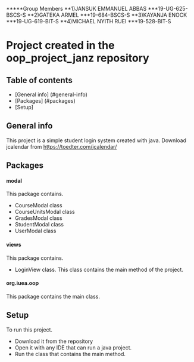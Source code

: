 *****Group Members
**1)JANSUK EMMANUEL ABBAS 		***19-UG-625-BSCS-S
**2)GATEKA ARMEL 				***19-684-BSCS-S
**3)KAYANJA ENOCK 				***19-UG-619-BIT-S
**4)MICHAEL NYITH RUEI				***19-528-BIT-S 

# Project created in the oop_project_janz repository

## Table of contents
* [General info] (#general-info)
* [Packages] (#packages)
* [Setup]

## General info
This project is a simple student login system created with java.
Download jcalendar from https://toedter.com/jcalendar/

## Packages 
#### modal
This package contains.

* CourseModal class
* CourseUnitsModal class
* GradesModal class
* StudentModal class
* UserModal class

#### views
This package contains.

* LoginView class. This class contains the main method of the project.

#### org.iuea.oop 
This package contains the main class.

## Setup
To run this project. 

* Download it from the repository
* Open it with any IDE that can run a java project.
* Run the class that contains the main method.




